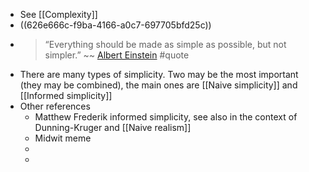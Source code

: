 - See [[Complexity]]
- ((626e666c-f9ba-4166-a0c7-697705bfd25c))
- > “Everything should be made as simple as possible, but not simpler.” ~~ [Albert Einstein](https://quoteinvestigator.com/2011/05/13/einstein-simple/) #quote
- There are many types of simplicity. Two may be the most important (they may be combined), the main ones are [[Naive simplicity]] and [[Informed simplicity]]
- Other references
	- Matthew Frederik informed simplicity, see also in the context of Dunning-Kruger and [[Naive realism]]
	- Midwit meme
	-
	-